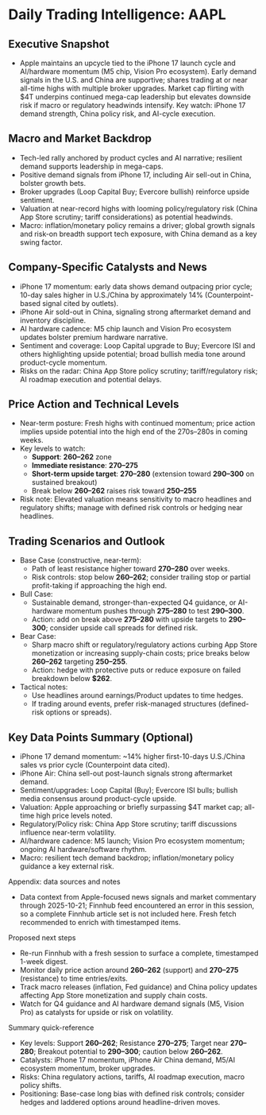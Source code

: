 # Daily Trading Intelligence: AAPL

## Executive Snapshot
- Apple maintains an upcycle tied to the iPhone 17 launch cycle and AI/hardware momentum (M5 chip, Vision Pro ecosystem). Early demand signals in the U.S. and China are supportive; shares trading at or near all-time highs with multiple broker upgrades. Market cap flirting with $4T underpins continued mega-cap leadership but elevates downside risk if macro or regulatory headwinds intensify. Key watch: iPhone 17 demand strength, China policy risk, and AI-cycle execution.

## Macro and Market Backdrop
- Tech-led rally anchored by product cycles and AI narrative; resilient demand supports leadership in mega-caps.
- Positive demand signals from iPhone 17, including Air sell-out in China, bolster growth bets.
- Broker upgrades (Loop Capital Buy; Evercore bullish) reinforce upside sentiment.
- Valuation at near-record highs with looming policy/regulatory risk (China App Store scrutiny; tariff considerations) as potential headwinds.
- Macro: inflation/monetary policy remains a driver; global growth signals and risk-on breadth support tech exposure, with China demand as a key swing factor.

## Company-Specific Catalysts and News
- iPhone 17 momentum: early data shows demand outpacing prior cycle; 10-day sales higher in U.S./China by approximately 14% (Counterpoint-based signal cited by outlets).
- iPhone Air sold-out in China, signaling strong aftermarket demand and inventory discipline.
- AI hardware cadence: M5 chip launch and Vision Pro ecosystem updates bolster premium hardware narrative.
- Sentiment and coverage: Loop Capital upgrade to Buy; Evercore ISI and others highlighting upside potential; broad bullish media tone around product-cycle momentum.
- Risks on the radar: China App Store policy scrutiny; tariff/regulatory risk; AI roadmap execution and potential delays.

## Price Action and Technical Levels
- Near-term posture: Fresh highs with continued momentum; price action implies upside potential into the high end of the 270s–280s in coming weeks.
- Key levels to watch:
  - **Support**: **$260–$262** zone
  - **Immediate resistance**: **$270–$275**
  - **Short-term upside target**: **$270–$280** (extension toward **$290–$300** on sustained breakout)
  - Break below **$260–$262** raises risk toward **$250–$255**
- Risk note: Elevated valuation means sensitivity to macro headlines and regulatory shifts; manage with defined risk controls or hedging near headlines.

## Trading Scenarios and Outlook
- Base Case (constructive, near-term):
  - Path of least resistance higher toward **$270–$280** over weeks.
  - Risk controls: stop below **$260–$262**; consider trailing stop or partial profit-taking if approaching the high end.
- Bull Case:
  - Sustainable demand, stronger-than-expected Q4 guidance, or AI-hardware momentum pushes through **$275–$280** to test **$290–$300**.
  - Action: add on break above **$275–$280** with upside targets to **$290–$300**; consider upside call spreads for defined risk.
- Bear Case:
  - Sharp macro shift or regulatory/regulatory actions curbing App Store monetization or increasing supply-chain costs; price breaks below **$260–$262** targeting **$250–$255**.
  - Action: hedge with protective puts or reduce exposure on failed breakdown below **$262**.
- Tactical notes:
  - Use headlines around earnings/Product updates to time hedges.
  - If trading around events, prefer risk-managed structures (defined-risk options or spreads).

## Key Data Points Summary (Optional)
- iPhone 17 demand momentum: ~14% higher first-10-days U.S./China sales vs prior cycle (Counterpoint data cited).
- iPhone Air: China sell-out post-launch signals strong aftermarket demand.
- Sentiment/upgrades: Loop Capital (Buy); Evercore ISI bulls; bullish media consensus around product-cycle upside.
- Valuation: Apple approaching or briefly surpassing $4T market cap; all-time high price levels noted.
- Regulatory/Policy risk: China App Store scrutiny; tariff discussions influence near-term volatility.
- AI/hardware cadence: M5 launch; Vision Pro ecosystem momentum; ongoing AI hardware/software rhythm.
- Macro: resilient tech demand backdrop; inflation/monetary policy guidance a key external risk.

Appendix: data sources and notes
- Data context from Apple-focused news signals and market commentary through 2025-10-21; Finnhub feed encountered an error in this session, so a complete Finnhub article set is not included here. Fresh fetch recommended to enrich with timestamped items.

Proposed next steps
- Re-run Finnhub with a fresh session to surface a complete, timestamped 1-week digest.
- Monitor daily price action around **$260–$262** (support) and **$270–$275** (resistance) to time entries/exits.
- Track macro releases (inflation, Fed guidance) and China policy updates affecting App Store monetization and supply chain costs.
- Watch for Q4 guidance and AI hardware demand signals (M5, Vision Pro) as catalysts for upside or risk on volatility.

Summary quick-reference
- Key levels: Support **$260–$262**; Resistance **$270–$275**; Target near **$270–$280**; Breakout potential to **$290–$300**; caution below **$260–$262**.
- Catalysts: iPhone 17 momentum, iPhone Air China demand, M5/AI ecosystem momentum, broker upgrades.
- Risks: China regulatory actions, tariffs, AI roadmap execution, macro policy shifts.
- Positioning: Base-case long bias with defined risk controls; consider hedges and laddered options around headline-driven moves.